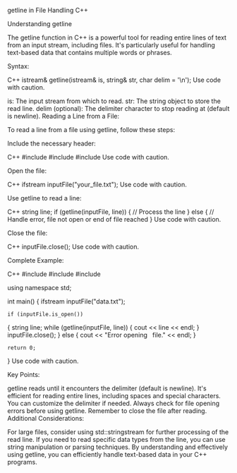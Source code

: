 getline in File Handling C++

Understanding getline

The getline function in C++ is a powerful tool for reading entire lines of text from an input stream, including files. It's particularly useful for handling text-based data that contains multiple words or phrases.

Syntax:

C++
istream& getline(istream& is, string& str, char delim = '\n');
Use code with caution.

is: The input stream from which to read.
str: The string object to store the read line.
delim (optional): The delimiter character to stop reading at (default is newline).
Reading a Line from a File:

To read a line from a file using getline, follow these steps:

Include the necessary header:

C++
#include <iostream>
#include <fstream>
#include <string>
Use code with caution.

Open the file:

C++
ifstream inputFile("your_file.txt");
Use code with caution.

Use getline to read a line:

C++
string line;
if (getline(inputFile, line)) {
    // Process the line
} else {
    // Handle error, file not open or end of file reached
}
Use code with caution.

Close the file:

C++
inputFile.close();
Use code with caution.

Complete Example:

C++
#include <iostream>
#include <fstream>
#include <string>

using namespace std;

int main() {
    ifstream inputFile("data.txt");

    if (inputFile.is_open())   
 {
        string line;
        while (getline(inputFile, line)) {
            cout << line << endl;
        }
        inputFile.close();
    } else {
        cout << "Error opening   
 file." << endl;
    }

    return 0;
}
Use code with caution.

Key Points:

getline reads until it encounters the delimiter (default is newline).
It's efficient for reading entire lines, including spaces and special characters.
You can customize the delimiter if needed.
Always check for file opening errors before using getline.
Remember to close the file after reading.
Additional Considerations:

For large files, consider using std::stringstream for further processing of the read line.
If you need to read specific data types from the line, you can use string manipulation or parsing techniques.
By understanding and effectively using getline, you can efficiently handle text-based data in your C++ programs.
